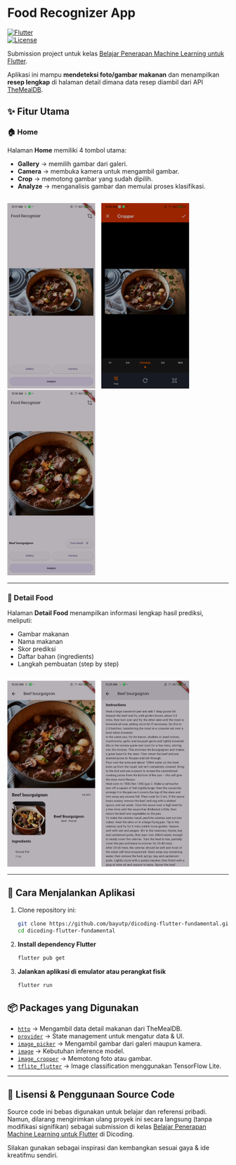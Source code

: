# Food Recognizer App 

[![Flutter](https://img.shields.io/badge/Flutter-3.24-blue)](https://flutter.dev)  
[![License](https://img.shields.io/badge/License-MIT-green.svg)](https://github.com/bayutp/Dicoding-Food-Recognizer/blob/main/LICENCE)  

Submission project untuk kelas [Belajar Penerapan Machine Learning untuk Flutter](https://www.dicoding.com/academies/758).  

Aplikasi ini mampu **mendeteksi foto/gambar makanan** dan menampilkan **resep lengkap** di halaman detail dimana data resep diambil dari API [TheMealDB](https://www.themealdb.com/).

## ✨ Fitur Utama

### 🏠 Home
Halaman **Home** memiliki 4 tombol utama:
- **Gallery** → memilih gambar dari galeri.
- **Camera** → membuka kamera untuk mengambil gambar.
- **Crop** → memotong gambar yang sudah dipilih.
- **Analyze** → menganalisis gambar dan memulai proses klasifikasi. 

<p style="margin-top:30px">
  <img src="screenshots/home_1.png" width="200" style="margin-right:10px"/>
  <img src="screenshots/home_2.png" width="200" style="margin-right:10px"/>
  <img src="screenshots/home_3.png" width="200" style="margin-right:10px"/>
</p>  

---

### 📝 Detail Food
Halaman **Detail Food** menampilkan informasi lengkap hasil prediksi, meliputi:
- Gambar makanan
- Nama makanan
- Skor prediksi
- Daftar bahan (ingredients)
- Langkah pembuatan (step by step) 

<p style="margin-top:30px">
  <img src="screenshots/detail_1.png" width="200" style="margin-right:10px"/>
  <img src="screenshots/detail_2.png" width="200" style="margin-right:10px"/>
</p> 

---

## 🚀 Cara Menjalankan Aplikasi  

1. Clone repository ini:  
   ```bash
   git clone https://github.com/bayutp/dicoding-flutter-fundamental.git
   cd dicoding-flutter-fundamental
2. **Install dependency Flutter**
    ```bash
    flutter pub get
3. **Jalankan aplikasi di emulator atau perangkat fisik**
    ```bash
    flutter run

## 📦 Packages yang Digunakan  

- [`http`](https://pub.dev/packages/http) → Mengambil data detail makanan dari TheMealDB.  
- [`provider`](https://pub.dev/packages/provider) → State management untuk mengatur data & UI. 
- [`image_picker`](https://pub.dev/packages/image_picker) → Mengambil gambar dari galeri maupun kamera.
- [`image`](https://pub.dev/packages/image) → Kebutuhan inference model.
- [`image_cropper`](https://pub.dev/packages/image_cropper) → Memotong foto atau gambar.
- [`tflite_flutter`](https://pub.dev/packages/tflite_flutter) → Image classification menggunakan TensorFlow Lite.

---

## 📄 Lisensi & Penggunaan Source Code

Source code ini bebas digunakan untuk belajar dan referensi pribadi.
Namun, dilarang mengirimkan ulang proyek ini secara langsung (tanpa modifikasi signifikan) sebagai submission di kelas [Belajar Penerapan Machine Learning untuk Flutter](https://www.dicoding.com/academies/758) di Dicoding.

Silakan gunakan sebagai inspirasi dan kembangkan sesuai gaya & ide kreatifmu sendiri.
